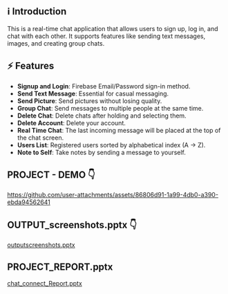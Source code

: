 ## ℹ️ Introduction

This is a real-time chat application that allows users to sign up, log in, and chat with each other. It supports features like sending text messages, images, and creating group chats.

## ⚡ Features

- **Signup and Login**: Firebase Email/Password sign-in method.
- **Send Text Message**: Essential for casual messaging.
- **Send Picture**: Send pictures without losing quality.
- **Group Chat**: Send messages to multiple people at the same time.
- **Delete Chat**: Delete chats after holding and selecting them.
- **Delete Account**: Delete your account.
- **Real Time Chat**: The last incoming message will be placed at the top of the chat screen.
- **Users List**: Registered users sorted by alphabetical index (A -> Z).
- **Note to Self**: Take notes by sending a message to yourself.

## PROJECT - DEMO 👇

https://github.com/user-attachments/assets/86806d91-1a99-4db0-a390-ebda94562641

## OUTPUT_screenshots.pptx 👇

[outputscreenshots.pptx](https://github.com/user-attachments/files/17780370/outputscreenshots.pptx)

## PROJECT_REPORT.pptx

[chat_connect_Report.pptx](https://github.com/user-attachments/files/17780393/chat_connect_Report.pptx)

